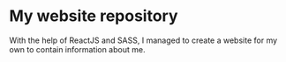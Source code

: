 # My website repository
With the help of ReactJS and SASS, I managed to create a website for my own to contain information about me.